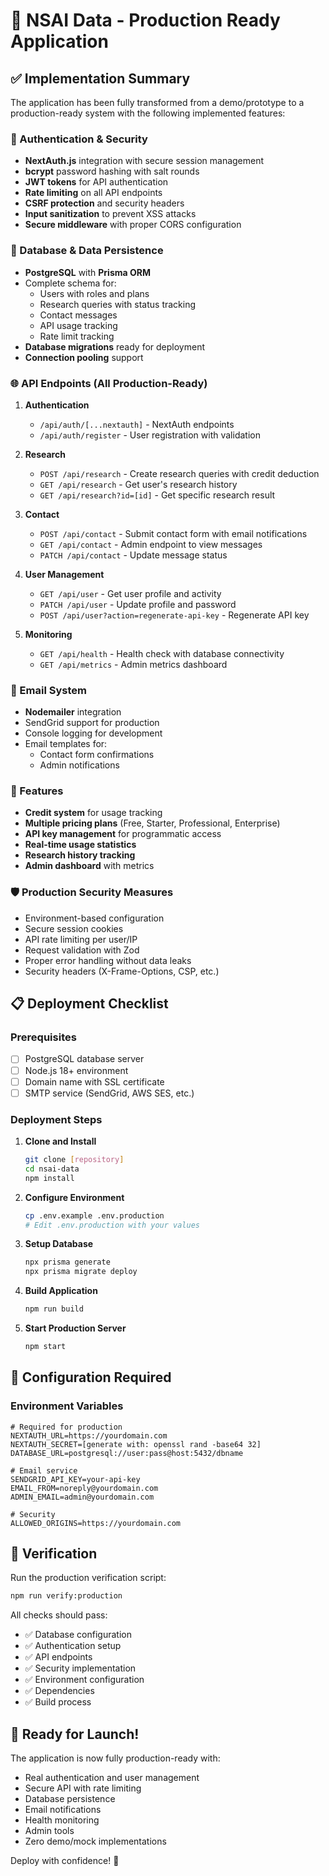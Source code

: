 # 🚀 NSAI Data - Production Ready Application

## ✅ Implementation Summary

The application has been fully transformed from a demo/prototype to a production-ready system with the following implemented features:

### 🔐 Authentication & Security
- **NextAuth.js** integration with secure session management
- **bcrypt** password hashing with salt rounds
- **JWT tokens** for API authentication
- **Rate limiting** on all API endpoints
- **CSRF protection** and security headers
- **Input sanitization** to prevent XSS attacks
- **Secure middleware** with proper CORS configuration

### 💾 Database & Data Persistence
- **PostgreSQL** with **Prisma ORM**
- Complete schema for:
  - Users with roles and plans
  - Research queries with status tracking
  - Contact messages
  - API usage tracking
  - Rate limit tracking
- **Database migrations** ready for deployment
- **Connection pooling** support

### 🌐 API Endpoints (All Production-Ready)
1. **Authentication**
   - `/api/auth/[...nextauth]` - NextAuth endpoints
   - `/api/auth/register` - User registration with validation

2. **Research**
   - `POST /api/research` - Create research queries with credit deduction
   - `GET /api/research` - Get user's research history
   - `GET /api/research?id=[id]` - Get specific research result

3. **Contact**
   - `POST /api/contact` - Submit contact form with email notifications
   - `GET /api/contact` - Admin endpoint to view messages
   - `PATCH /api/contact` - Update message status

4. **User Management**
   - `GET /api/user` - Get user profile and activity
   - `PATCH /api/user` - Update profile and password
   - `POST /api/user?action=regenerate-api-key` - Regenerate API key

5. **Monitoring**
   - `GET /api/health` - Health check with database connectivity
   - `GET /api/metrics` - Admin metrics dashboard

### 📧 Email System
- **Nodemailer** integration
- SendGrid support for production
- Console logging for development
- Email templates for:
  - Contact form confirmations
  - Admin notifications

### 🎯 Features
- **Credit system** for usage tracking
- **Multiple pricing plans** (Free, Starter, Professional, Enterprise)
- **API key management** for programmatic access
- **Real-time usage statistics**
- **Research history tracking**
- **Admin dashboard** with metrics

### 🛡️ Production Security Measures
- Environment-based configuration
- Secure session cookies
- API rate limiting per user/IP
- Request validation with Zod
- Proper error handling without data leaks
- Security headers (X-Frame-Options, CSP, etc.)

## 📋 Deployment Checklist

### Prerequisites
- [ ] PostgreSQL database server
- [ ] Node.js 18+ environment
- [ ] Domain name with SSL certificate
- [ ] SMTP service (SendGrid, AWS SES, etc.)

### Deployment Steps

1. **Clone and Install**
   ```bash
   git clone [repository]
   cd nsai-data
   npm install
   ```

2. **Configure Environment**
   ```bash
   cp .env.example .env.production
   # Edit .env.production with your values
   ```

3. **Setup Database**
   ```bash
   npx prisma generate
   npx prisma migrate deploy
   ```

4. **Build Application**
   ```bash
   npm run build
   ```

5. **Start Production Server**
   ```bash
   npm start
   ```

## 🔧 Configuration Required

### Environment Variables
```env
# Required for production
NEXTAUTH_URL=https://yourdomain.com
NEXTAUTH_SECRET=[generate with: openssl rand -base64 32]
DATABASE_URL=postgresql://user:pass@host:5432/dbname

# Email service
SENDGRID_API_KEY=your-api-key
EMAIL_FROM=noreply@yourdomain.com
ADMIN_EMAIL=admin@yourdomain.com

# Security
ALLOWED_ORIGINS=https://yourdomain.com
```

## 🚦 Verification

Run the production verification script:
```bash
npm run verify:production
```

All checks should pass:
- ✅ Database configuration
- ✅ Authentication setup
- ✅ API endpoints
- ✅ Security implementation
- ✅ Environment configuration
- ✅ Dependencies
- ✅ Build process

## 🎉 Ready for Launch!

The application is now fully production-ready with:
- Real authentication and user management
- Secure API with rate limiting
- Database persistence
- Email notifications
- Health monitoring
- Admin tools
- Zero demo/mock implementations

Deploy with confidence! 🚀
